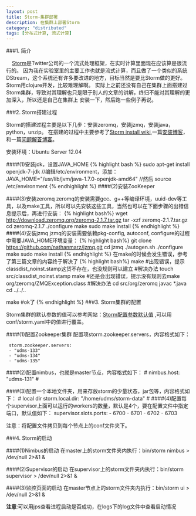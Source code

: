 ```yaml
---
layout: post
title: Storm-集群部署
description: 在集群上部署Storm
category: "distributed"
tags: [分布式计算, 流式计算]
---
```


###1. 简介

&nbsp;&nbsp;&nbsp;&nbsp;[Storm](https://github.com/nathanmarz/storm)是Twitter公司的一个流式处理框架，在实时计算里面现在应该算是很流行的。
因为我在实验室里的主要工作也就是流式计算，而且做了一个类似的系统DStream，这个系统还有许多要改进的地方，目标当然是要比Storm做的更好。
Storm用clojure开发，比较难理解啊。
实际上之前还没有自己在集群上面搭建过Storm集群，导致对其理解也只是限于别人的文章的讲解，终归不能对其理解的更加深入，所以还是自己在集群上
安装一下，然后跑一些例子再说。

###2. Storm搭建过程

Storm的搭建过程主要是以下几步：安装zeromq，安装jzmq，安装java，python，unzip。
在搭建的过程中主要参考了[Storm install wiki](https://github.com/nathanmarz/storm/wiki/Setting-up-a-Storm-cluster),一篇[安装博客](http://blog.linezing.com/2013/01/how-to-install-and-deploy-storm-cluster)，和一篇[问题解答博客](http://my.oschina.net/mingdongcheng/blog/43009)。

安装环境：Ubuntu Server 12.04

####(1)安装jdk，设置JAVA_HOME
{% highlight bash %}
sudo apt-get install openjdk-7-jdk
//编辑/etc/environment，添加：
JAVA_HOME="/usr/lib/jvm/java-1.7.0-openjdk-amd64"
//然后
source /etc/environment
{% endhighlight %}
####(2)安装ZooKeeper


####(3)安装zeromq
zeromq的安装需要gcc、g++等编译环境，uuid-dev等工具，以及make工具，所以可以先安装这些工具，当然也可以在下面步骤的出错信息提示后，再进行安装：
{% highlight bash%}
wget http://download.zeromq.org/zeromq-2.1.7.tar.gz
tar -xzf zeromq-2.1.7.tar.gz
cd zeromq-2.1.7
./configure
make
sudo make install
{% endhighlight %}
####(4)安装jzmq
jzmq的安装需要依赖pkg-config, autoconf, configure的过程中需要JAVA_HOME环境变量：
{% highlight bash%}
git clone https://github.com/nathanmarz/jzmq.git
cd jzmq
./autogen.sh
./configure
make
sudo make install
{% endhighlight %}
在make的时候会发生错误，参考了第三篇文章的内容终于解决了
{% highlight bash%}
make
#出现错误，提示classdist_noinst.stamp这货不存在，也没规则可以建立
#解决办法
touch src/classdist_noinst.stamp
make 
#还是会出现错误，提示没有规则去make org/zeromq/ZMQException.class
#解决办法
cd src/org/zeromq
javac *.java
cd ../../..

make
#ok了
{% endhighlight %}
###3. Storm集群的配置

Storm集群的默认参数的值可以参考网站：[Storm配置参数默认值](https://github.com/nathanmarz/storm/blob/master/conf/defaults.yaml?spm=0.0.0.0.Hh0Fp5&file=defaults.yaml)
,可以用conf/storm.yaml中的值进行覆盖。

####(1)配置Zookeeper集群
配置项storm.zookeeper.servers，内容格式如下：

	 storm.zookeeper.servers:
     - "udms-133"
     - "udms-134"
     - "udms-135"

####(2)配置nimbus，也就是master节点，内容格式如下：
	# 
 	 nimbus.host: "udms-131"
	# 

####(3)配置一个本地文件夹，用来存放storm的少量状态，jar包等，内容格式如下：
	# local dir
	 storm.local.dir: "/home/udms/storm-data"
	#
####(4)配置每个supervisor上面可以运行的workers的数量，默认是4个，要在配置文件中指定端口，默认值如下：
	 supervisor.slots.ports:
     - 6700
     - 6701
     - 6702
     - 6703

注意：将配置文件拷贝到每个节点上的conf文件夹下。


###4. Storm的启动

####(1)Nimbus的启动
在master上的storm文件夹内执行：bin/storm nimbus > /dev/null 2>&1 &

####(2)Supervisor的启动
在supervisor上的storm文件夹内执行：bin/storm supervisor > /dev/null 2>&1 &

####(3)监控页面的启动
在master节点上的storm文件夹内执行：bin/storm ui > /dev/null 2>&1 &


**注意**:可以用jps查看进程启动是否成功，在logs下的log文件中查看启动情况
